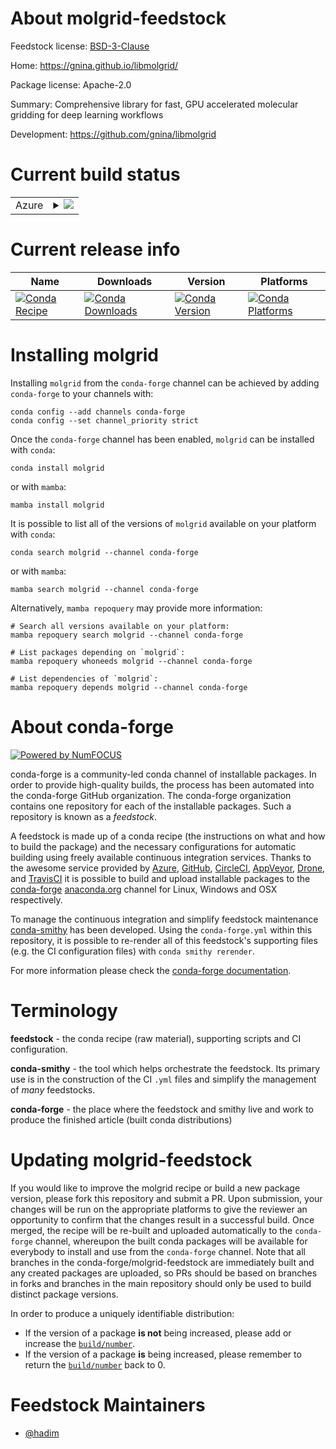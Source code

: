 About molgrid-feedstock
=======================

Feedstock license: [BSD-3-Clause](https://github.com/conda-forge/molgrid-feedstock/blob/main/LICENSE.txt)

Home: https://gnina.github.io/libmolgrid/

Package license: Apache-2.0

Summary: Comprehensive library for fast, GPU accelerated molecular gridding for deep learning workflows

Development: https://github.com/gnina/libmolgrid

Current build status
====================


<table>
    
  <tr>
    <td>Azure</td>
    <td>
      <details>
        <summary>
          <a href="https://dev.azure.com/conda-forge/feedstock-builds/_build/latest?definitionId=17785&branchName=main">
            <img src="https://dev.azure.com/conda-forge/feedstock-builds/_apis/build/status/molgrid-feedstock?branchName=main">
          </a>
        </summary>
        <table>
          <thead><tr><th>Variant</th><th>Status</th></tr></thead>
          <tbody><tr>
              <td>linux_64_cuda_compilercuda-nvcccuda_compiler_version12.6cxx_compiler_version13numpy1.22python3.10.____cpython</td>
              <td>
                <a href="https://dev.azure.com/conda-forge/feedstock-builds/_build/latest?definitionId=17785&branchName=main">
                  <img src="https://dev.azure.com/conda-forge/feedstock-builds/_apis/build/status/molgrid-feedstock?branchName=main&jobName=linux&configuration=linux%20linux_64_cuda_compilercuda-nvcccuda_compiler_version12.6cxx_compiler_version13numpy1.22python3.10.____cpython" alt="variant">
                </a>
              </td>
            </tr><tr>
              <td>linux_64_cuda_compilercuda-nvcccuda_compiler_version12.6cxx_compiler_version13numpy1.22python3.9.____cpython</td>
              <td>
                <a href="https://dev.azure.com/conda-forge/feedstock-builds/_build/latest?definitionId=17785&branchName=main">
                  <img src="https://dev.azure.com/conda-forge/feedstock-builds/_apis/build/status/molgrid-feedstock?branchName=main&jobName=linux&configuration=linux%20linux_64_cuda_compilercuda-nvcccuda_compiler_version12.6cxx_compiler_version13numpy1.22python3.9.____cpython" alt="variant">
                </a>
              </td>
            </tr><tr>
              <td>linux_64_cuda_compilercuda-nvcccuda_compiler_version12.6cxx_compiler_version13numpy1.23python3.11.____cpython</td>
              <td>
                <a href="https://dev.azure.com/conda-forge/feedstock-builds/_build/latest?definitionId=17785&branchName=main">
                  <img src="https://dev.azure.com/conda-forge/feedstock-builds/_apis/build/status/molgrid-feedstock?branchName=main&jobName=linux&configuration=linux%20linux_64_cuda_compilercuda-nvcccuda_compiler_version12.6cxx_compiler_version13numpy1.23python3.11.____cpython" alt="variant">
                </a>
              </td>
            </tr><tr>
              <td>linux_64_cuda_compilercuda-nvcccuda_compiler_version12.6cxx_compiler_version13numpy1.26python3.12.____cpython</td>
              <td>
                <a href="https://dev.azure.com/conda-forge/feedstock-builds/_build/latest?definitionId=17785&branchName=main">
                  <img src="https://dev.azure.com/conda-forge/feedstock-builds/_apis/build/status/molgrid-feedstock?branchName=main&jobName=linux&configuration=linux%20linux_64_cuda_compilercuda-nvcccuda_compiler_version12.6cxx_compiler_version13numpy1.26python3.12.____cpython" alt="variant">
                </a>
              </td>
            </tr>
          </tbody>
        </table>
      </details>
    </td>
  </tr>
</table>

Current release info
====================

| Name | Downloads | Version | Platforms |
| --- | --- | --- | --- |
| [![Conda Recipe](https://img.shields.io/badge/recipe-molgrid-green.svg)](https://anaconda.org/conda-forge/molgrid) | [![Conda Downloads](https://img.shields.io/conda/dn/conda-forge/molgrid.svg)](https://anaconda.org/conda-forge/molgrid) | [![Conda Version](https://img.shields.io/conda/vn/conda-forge/molgrid.svg)](https://anaconda.org/conda-forge/molgrid) | [![Conda Platforms](https://img.shields.io/conda/pn/conda-forge/molgrid.svg)](https://anaconda.org/conda-forge/molgrid) |

Installing molgrid
==================

Installing `molgrid` from the `conda-forge` channel can be achieved by adding `conda-forge` to your channels with:

```
conda config --add channels conda-forge
conda config --set channel_priority strict
```

Once the `conda-forge` channel has been enabled, `molgrid` can be installed with `conda`:

```
conda install molgrid
```

or with `mamba`:

```
mamba install molgrid
```

It is possible to list all of the versions of `molgrid` available on your platform with `conda`:

```
conda search molgrid --channel conda-forge
```

or with `mamba`:

```
mamba search molgrid --channel conda-forge
```

Alternatively, `mamba repoquery` may provide more information:

```
# Search all versions available on your platform:
mamba repoquery search molgrid --channel conda-forge

# List packages depending on `molgrid`:
mamba repoquery whoneeds molgrid --channel conda-forge

# List dependencies of `molgrid`:
mamba repoquery depends molgrid --channel conda-forge
```


About conda-forge
=================

[![Powered by
NumFOCUS](https://img.shields.io/badge/powered%20by-NumFOCUS-orange.svg?style=flat&colorA=E1523D&colorB=007D8A)](https://numfocus.org)

conda-forge is a community-led conda channel of installable packages.
In order to provide high-quality builds, the process has been automated into the
conda-forge GitHub organization. The conda-forge organization contains one repository
for each of the installable packages. Such a repository is known as a *feedstock*.

A feedstock is made up of a conda recipe (the instructions on what and how to build
the package) and the necessary configurations for automatic building using freely
available continuous integration services. Thanks to the awesome service provided by
[Azure](https://azure.microsoft.com/en-us/services/devops/), [GitHub](https://github.com/),
[CircleCI](https://circleci.com/), [AppVeyor](https://www.appveyor.com/),
[Drone](https://cloud.drone.io/welcome), and [TravisCI](https://travis-ci.com/)
it is possible to build and upload installable packages to the
[conda-forge](https://anaconda.org/conda-forge) [anaconda.org](https://anaconda.org/)
channel for Linux, Windows and OSX respectively.

To manage the continuous integration and simplify feedstock maintenance
[conda-smithy](https://github.com/conda-forge/conda-smithy) has been developed.
Using the ``conda-forge.yml`` within this repository, it is possible to re-render all of
this feedstock's supporting files (e.g. the CI configuration files) with ``conda smithy rerender``.

For more information please check the [conda-forge documentation](https://conda-forge.org/docs/).

Terminology
===========

**feedstock** - the conda recipe (raw material), supporting scripts and CI configuration.

**conda-smithy** - the tool which helps orchestrate the feedstock.
                   Its primary use is in the construction of the CI ``.yml`` files
                   and simplify the management of *many* feedstocks.

**conda-forge** - the place where the feedstock and smithy live and work to
                  produce the finished article (built conda distributions)


Updating molgrid-feedstock
==========================

If you would like to improve the molgrid recipe or build a new
package version, please fork this repository and submit a PR. Upon submission,
your changes will be run on the appropriate platforms to give the reviewer an
opportunity to confirm that the changes result in a successful build. Once
merged, the recipe will be re-built and uploaded automatically to the
`conda-forge` channel, whereupon the built conda packages will be available for
everybody to install and use from the `conda-forge` channel.
Note that all branches in the conda-forge/molgrid-feedstock are
immediately built and any created packages are uploaded, so PRs should be based
on branches in forks and branches in the main repository should only be used to
build distinct package versions.

In order to produce a uniquely identifiable distribution:
 * If the version of a package **is not** being increased, please add or increase
   the [``build/number``](https://docs.conda.io/projects/conda-build/en/latest/resources/define-metadata.html#build-number-and-string).
 * If the version of a package **is** being increased, please remember to return
   the [``build/number``](https://docs.conda.io/projects/conda-build/en/latest/resources/define-metadata.html#build-number-and-string)
   back to 0.

Feedstock Maintainers
=====================

* [@hadim](https://github.com/hadim/)

